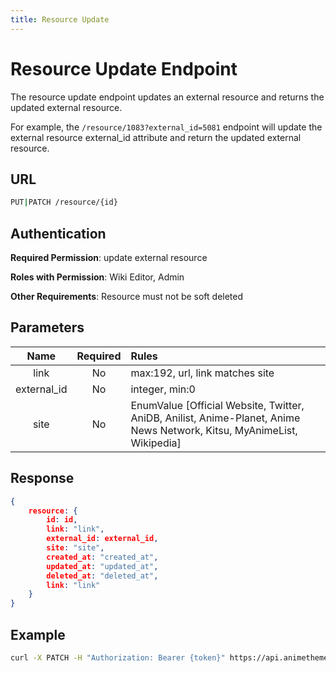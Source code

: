 ```yaml
---
title: Resource Update
---
```


# Resource Update Endpoint

The resource update endpoint updates an external resource and returns the updated external resource.

For example, the `/resource/1083?external_id=5081` endpoint will update the external resource external_id attribute and return the updated external resource.

## URL

```sh
PUT|PATCH /resource/{id}
```

## Authentication

**Required Permission**: update external resource

**Roles with Permission**: Wiki Editor, Admin

**Other Requirements**: Resource must not be soft deleted

## Parameters

| Name        | Required | Rules                                                                                                                  |
| :---------: | :------: | :--------------------------------------------------------------------------------------------------------------------- |
| link        | No       | max:192, url, link matches site                                                                                        |
| external_id | No       | integer, min:0                                                                                                         |
| site        | No       | EnumValue [Official Website, Twitter, AniDB, Anilist, Anime-Planet, Anime News Network, Kitsu, MyAnimeList, Wikipedia] |

## Response

```json
{
    resource: {
        id: id,
        link: "link",
        external_id: external_id,
        site: "site",
        created_at: "created_at",
        updated_at: "updated_at",
        deleted_at: "deleted_at",
        link: "link"
    }
}
```

## Example

```bash
curl -X PATCH -H "Authorization: Bearer {token}" https://api.animethemes.moe/resource/1083
```
